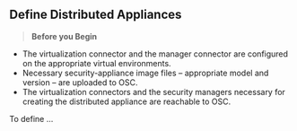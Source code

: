 ## Define Distributed Appliances

> **Before you Begin**
* The virtualization connector and the manager connector are configured on the appropriate virtual environments.
* Necessary security-appliance image files – appropriate model and version – are uploaded to OSC.
* The virtualization connectors and the security managers necessary for creating the distributed appliance are reachable to OSC.

To define ...
